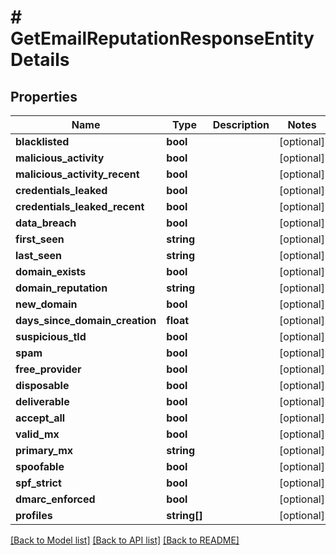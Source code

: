 # # GetEmailReputationResponseEntityDetails

## Properties

Name | Type | Description | Notes
------------ | ------------- | ------------- | -------------
**blacklisted** | **bool** |  | [optional]
**malicious_activity** | **bool** |  | [optional]
**malicious_activity_recent** | **bool** |  | [optional]
**credentials_leaked** | **bool** |  | [optional]
**credentials_leaked_recent** | **bool** |  | [optional]
**data_breach** | **bool** |  | [optional]
**first_seen** | **string** |  | [optional]
**last_seen** | **string** |  | [optional]
**domain_exists** | **bool** |  | [optional]
**domain_reputation** | **string** |  | [optional]
**new_domain** | **bool** |  | [optional]
**days_since_domain_creation** | **float** |  | [optional]
**suspicious_tld** | **bool** |  | [optional]
**spam** | **bool** |  | [optional]
**free_provider** | **bool** |  | [optional]
**disposable** | **bool** |  | [optional]
**deliverable** | **bool** |  | [optional]
**accept_all** | **bool** |  | [optional]
**valid_mx** | **bool** |  | [optional]
**primary_mx** | **string** |  | [optional]
**spoofable** | **bool** |  | [optional]
**spf_strict** | **bool** |  | [optional]
**dmarc_enforced** | **bool** |  | [optional]
**profiles** | **string[]** |  | [optional]

[[Back to Model list]](../../README.md#models) [[Back to API list]](../../README.md#endpoints) [[Back to README]](../../README.md)
